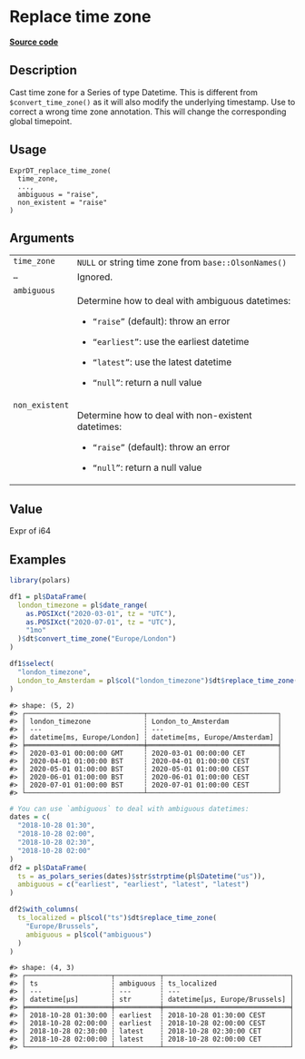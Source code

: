 

# Replace time zone

[**Source code**](https://github.com/pola-rs/r-polars/tree/main/R/expr__datetime.R#L720)

## Description

Cast time zone for a Series of type Datetime. This is different from
<code>$convert_time_zone()</code> as it will also modify the underlying
timestamp. Use to correct a wrong time zone annotation. This will change
the corresponding global timepoint.

## Usage

<pre><code class='language-R'>ExprDT_replace_time_zone(
  time_zone,
  ...,
  ambiguous = "raise",
  non_existent = "raise"
)
</code></pre>

## Arguments

<table>
<tr>
<td style="white-space: nowrap; font-family: monospace; vertical-align: top">
<code id="time_zone">time_zone</code>
</td>
<td>
<code>NULL</code> or string time zone from
<code>base::OlsonNames()</code>
</td>
</tr>
<tr>
<td style="white-space: nowrap; font-family: monospace; vertical-align: top">
<code id="...">…</code>
</td>
<td>
Ignored.
</td>
</tr>
<tr>
<td style="white-space: nowrap; font-family: monospace; vertical-align: top">
<code id="ambiguous">ambiguous</code>
</td>
<td>

Determine how to deal with ambiguous datetimes:

<ul>
<li>

<code>“raise”</code> (default): throw an error

</li>
<li>

<code>“earliest”</code>: use the earliest datetime

</li>
<li>

<code>“latest”</code>: use the latest datetime

</li>
<li>

<code>“null”</code>: return a null value

</li>
</ul>
</td>
</tr>
<tr>
<td style="white-space: nowrap; font-family: monospace; vertical-align: top">
<code id="non_existent">non_existent</code>
</td>
<td>

Determine how to deal with non-existent datetimes:

<ul>
<li>

<code>“raise”</code> (default): throw an error

</li>
<li>

<code>“null”</code>: return a null value

</li>
</ul>
</td>
</tr>
</table>

## Value

Expr of i64

## Examples

``` r
library(polars)

df1 = pl$DataFrame(
  london_timezone = pl$date_range(
    as.POSIXct("2020-03-01", tz = "UTC"),
    as.POSIXct("2020-07-01", tz = "UTC"),
    "1mo"
  )$dt$convert_time_zone("Europe/London")
)

df1$select(
  "london_timezone",
  London_to_Amsterdam = pl$col("london_timezone")$dt$replace_time_zone("Europe/Amsterdam")
)
```

    #> shape: (5, 2)
    #> ┌─────────────────────────────┬────────────────────────────────┐
    #> │ london_timezone             ┆ London_to_Amsterdam            │
    #> │ ---                         ┆ ---                            │
    #> │ datetime[ms, Europe/London] ┆ datetime[ms, Europe/Amsterdam] │
    #> ╞═════════════════════════════╪════════════════════════════════╡
    #> │ 2020-03-01 00:00:00 GMT     ┆ 2020-03-01 00:00:00 CET        │
    #> │ 2020-04-01 01:00:00 BST     ┆ 2020-04-01 01:00:00 CEST       │
    #> │ 2020-05-01 01:00:00 BST     ┆ 2020-05-01 01:00:00 CEST       │
    #> │ 2020-06-01 01:00:00 BST     ┆ 2020-06-01 01:00:00 CEST       │
    #> │ 2020-07-01 01:00:00 BST     ┆ 2020-07-01 01:00:00 CEST       │
    #> └─────────────────────────────┴────────────────────────────────┘

``` r
# You can use `ambiguous` to deal with ambiguous datetimes:
dates = c(
  "2018-10-28 01:30",
  "2018-10-28 02:00",
  "2018-10-28 02:30",
  "2018-10-28 02:00"
)
df2 = pl$DataFrame(
  ts = as_polars_series(dates)$str$strptime(pl$Datetime("us")),
  ambiguous = c("earliest", "earliest", "latest", "latest")
)

df2$with_columns(
  ts_localized = pl$col("ts")$dt$replace_time_zone(
    "Europe/Brussels",
    ambiguous = pl$col("ambiguous")
  )
)
```

    #> shape: (4, 3)
    #> ┌─────────────────────┬───────────┬───────────────────────────────┐
    #> │ ts                  ┆ ambiguous ┆ ts_localized                  │
    #> │ ---                 ┆ ---       ┆ ---                           │
    #> │ datetime[μs]        ┆ str       ┆ datetime[μs, Europe/Brussels] │
    #> ╞═════════════════════╪═══════════╪═══════════════════════════════╡
    #> │ 2018-10-28 01:30:00 ┆ earliest  ┆ 2018-10-28 01:30:00 CEST      │
    #> │ 2018-10-28 02:00:00 ┆ earliest  ┆ 2018-10-28 02:00:00 CEST      │
    #> │ 2018-10-28 02:30:00 ┆ latest    ┆ 2018-10-28 02:30:00 CET       │
    #> │ 2018-10-28 02:00:00 ┆ latest    ┆ 2018-10-28 02:00:00 CET       │
    #> └─────────────────────┴───────────┴───────────────────────────────┘
